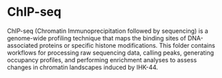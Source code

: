 # ChIP-seq

ChIP-seq (Chromatin Immunoprecipitation followed by sequencing) is a genome-wide profiling technique that maps the binding sites of DNA-associated proteins or specific histone modifications. This folder contains workflows for processing raw sequencing data, calling peaks, generating occupancy profiles, and performing enrichment analyses to assess changes in chromatin landscapes induced by IHK-44.
